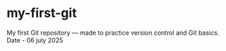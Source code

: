 # my-first-git
My first Git repository — made to practice version control and Git basics.
<br>
Date - 06 july 2025
